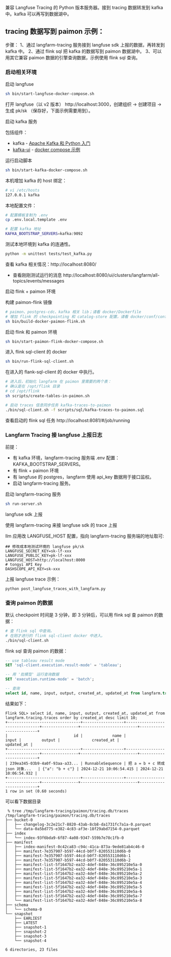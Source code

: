 兼容 Langfuse Tracing 的 Python 版本服务器。接到 tracing 数据转发到 kafka 中。kafka 可以再写到数据湖中。

## tracing 数据写到 paimon 示例：

步骤：
1、通过 langfarm-tracing 服务接到 langfuse sdk 上报的数据，再转发到 kafka 中。
2、通过 flink sql 把 kafka 的数据写到 paimon 数据湖中。
3、可以用其它兼容 paimon 数据的引擎查询数据，示例使用 flink sql 查询。

### 启动相关环境

启动 langfuse
```bash
sh bin/start-langfuse-docker-compose.sh
```

打开 langfuse（以 v2 版本） http://localhost:3000，创建组织 -> 创建项目 -> 生成 pk/sk （保存好，下面示例需要用到）。

启动 kafka 服务

包括组件：
* kafka - [Apache Kafka 和 Python 入门](https://developer.confluent.io/get-started/python/)
* [kafka-ui](https://github.com/provectus/kafka-ui) - [docker compose 示例](https://docs.kafka-ui.provectus.io/configuration/compose-examples)

运行启动脚本

```bash
sh bin/start-kafka-docker-compose.sh
```

本机增加 kafka 的 host 绑定：
```bash
# vi /etc/hosts
127.0.0.1 kafka
```

本地配置文件：
```bash
# 配置模板复制为 .env
cp .env.local.template .env

# 配置 kafka 地址
KAFKA_BOOTSTRAP_SERVERS=kafka:9092
```

测试本地环境到 kafka 的连通性。
```bash
python -m unittest tests/test_kafka.py
```

查看 kafka 相关情况：http://localhost:8080/
* 查看刚刚测试运行的消息 http://localhost:8080/ui/clusters/langfarm/all-topics/events/messages

启动 flink + paimon 环境

构建 paimon-flink 镜像
```bash
# paimon、postgres-cdc、kafka 相关 lib；请看 docker/Dockerfile
# 增加 flink 的 checkpointing 和 catalog-store 配置，请看 docker/conf/config.yaml
sh bin/build-docker-paimon-flink.sh
```

启动 flink 和 paimon 环境
```bash
sh bin/start-paimon-flink-docker-compose.sh
```

进入 flink sql-client 的 docker
```bash
sh bin/run-flink-sql-client.sh
```

在进入的 flank-sql-client 的 docker 中执行。
```bash
# 进入后，初始化 langfarm 在 paimon 里需要的两个表：
# 确认是在 /opt/flink 目录
# cd /opt/flink
sh scripts/create-tables-in-paimon.sh

# 启动 traces 信息同步任务 kafka-traces-to-paimon
./bin/sql-client.sh -f scripts/sql/kafka-traces-to-paimon.sql
```

查看启动的 flink sql 任务 http://localhost:8081/#/job/running


### Langfarm Tracing 接 langfuse 上报日志

前提：
* 有 kafka 环境，langfarm-tracing 服务端 .env 配置：KAFKA_BOOTSTRAP_SERVERS。
* 有 flink + paimon 环境
* 有 langfuse 的 postgres，langfarm 使用 api_key 数据用于接口监权。
* 启动 langfarm-tracing 服务。

启动 langfarm-tracing 服务
```bash
sh run-server.sh
```

langfuse sdk 上报

使用 langfarm-tracing 来接 langfuse sdk 的 trace 上报

llm 应用改 LANGFUSE_HOST 配置，指向 langfarm-tracing 服务端的地址取可:
```dotenv
## 修改成本地测试环境的 langfuse pk/sk
LANGFUSE_SECRET_KEY=sk-lf-xxx
LANGFUSE_PUBLIC_KEY=pk-lf-xxx
LANGFUSE_HOST=http://localhost:8000
# tongyi API Key
DASHSCOPE_API_KEY=sk-xxx
```

上报 langfuse trace 示例：
```bash
python post_langfuse_traces_with_langfarm.py
```

### 查询 paimon 的数据

默认 checkpoint 时间是 3 分钟，即 3 分钟后，可以用 flink sql 查 paimon 的数据：
```bash
# 查 flink sql 中查询。
# 在刚才进行的 flink sql-client docker 中进入。
./bin/sql-client.sh
```

flink sql 查询 paimon 的数据：
```sql
-- use tableau result mode
SET 'sql-client.execution.result-mode' = 'tableau';

-- 用 '批模型' 运行查询数据
SET 'execution.runtime-mode' = 'batch';

-- 查询
select id, name, input, output, created_at, updated_at from langfarm.tracing.traces order by created_at desc limit 10;
```

结果如下：
```console
Flink SQL> select id, name, input, output, created_at, updated_at from langfarm.tracing.traces order by created_at desc limit 10;
+--------------------------------+------------------+--------------------------------+----------------+-------------------------+-------------------------+
|                             id |             name |                          input |         output |              created_at |              updated_at |
+--------------------------------+------------------+--------------------------------+----------------+-------------------------+-------------------------+
| 239ea345-03b9-4a0f-93aa-a33... | RunnableSequence | 把 a = b + c 转成 json 对象...   | {"a": "b + c"} | 2024-12-21 10:06:54.415 | 2024-12-21 10:06:54.932 |
+--------------------------------+------------------+--------------------------------+----------------+-------------------------+-------------------------+
1 row in set (0.60 seconds)
```

可以看下数据目录
```console
 % tree /tmp/langfarm-tracing/paimon/tracing.db/traces
/tmp/langfarm-tracing/paimon/tracing.db/traces
├── bucket-0
│   ├── changelog-3c2e21c7-8820-43ab-8cb8-da1731fc7a1a-0.parquet
│   └── data-0a5bd775-e382-4c83-af3e-18f29abd7154-0.parquet
├── index
│   └── index-93f6bda9-6f87-4a08-9347-559b7e78c1fb-0
├── manifest
│   ├── index-manifest-0c42ca83-c94c-41ca-873a-9ede81ab4c46-0
│   ├── manifest-7e357907-b597-44cd-b0f7-820553110d6b-0
│   ├── manifest-7e357907-b597-44cd-b0f7-820553110d6b-1
│   ├── manifest-7e357907-b597-44cd-b0f7-820553110d6b-2
│   ├── manifest-list-5f1647b2-ea32-4def-848e-36c895210e5a-0
│   ├── manifest-list-5f1647b2-ea32-4def-848e-36c895210e5a-1
│   ├── manifest-list-5f1647b2-ea32-4def-848e-36c895210e5a-2
│   ├── manifest-list-5f1647b2-ea32-4def-848e-36c895210e5a-3
│   ├── manifest-list-5f1647b2-ea32-4def-848e-36c895210e5a-4
│   ├── manifest-list-5f1647b2-ea32-4def-848e-36c895210e5a-5
│   ├── manifest-list-5f1647b2-ea32-4def-848e-36c895210e5a-6
│   ├── manifest-list-5f1647b2-ea32-4def-848e-36c895210e5a-7
│   └── manifest-list-5f1647b2-ea32-4def-848e-36c895210e5a-8
├── schema
│   └── schema-0
└── snapshot
    ├── EARLIEST
    ├── LATEST
    ├── snapshot-1
    ├── snapshot-2
    ├── snapshot-3
    └── snapshot-4

6 directories, 23 files
```


